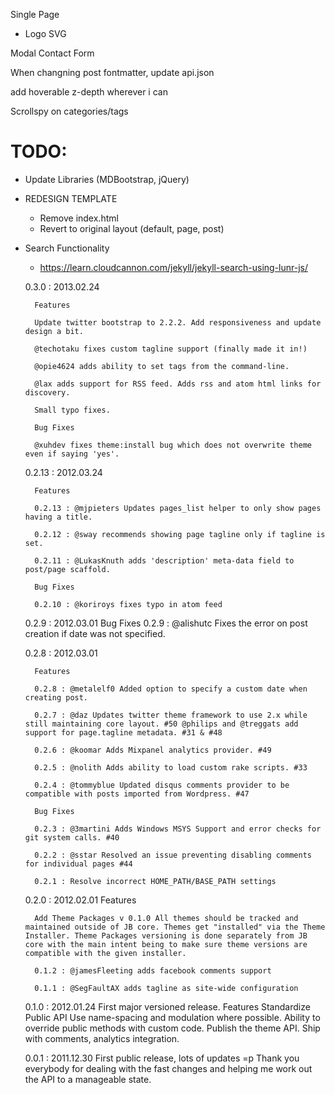Single Page

- Logo SVG


Modal Contact Form



When changning post fontmatter, update api.json


add hoverable z-depth wherever i can

Scrollspy on categories/tags

# TODO: 
- Update Libraries (MDBootstrap, jQuery)
- REDESIGN TEMPLATE
    - Remove index.html
    - Revert to original layout (default, page, post)
    
- Search Functionality
    - https://learn.cloudcannon.com/jekyll/jekyll-search-using-lunr-js/
    
    
    
    
    
    0.3.0 : 2013.02.24

        Features

        Update twitter bootstrap to 2.2.2. Add responsiveness and update design a bit.

        @techotaku fixes custom tagline support (finally made it in!)

        @opie4624 adds ability to set tags from the command-line.

        @lax adds support for RSS feed. Adds rss and atom html links for discovery.

        Small typo fixes.

        Bug Fixes

        @xuhdev fixes theme:install bug which does not overwrite theme even if saying 'yes'.

    0.2.13 : 2012.03.24

        Features

        0.2.13 : @mjpieters Updates pages_list helper to only show pages having a title.

        0.2.12 : @sway recommends showing page tagline only if tagline is set.

        0.2.11 : @LukasKnuth adds 'description' meta-data field to post/page scaffold.

        Bug Fixes

        0.2.10 : @koriroys fixes typo in atom feed

    0.2.9 : 2012.03.01
        Bug Fixes
        0.2.9 : @alishutc Fixes the error on post creation if date was not specified.

    0.2.8 : 2012.03.01

        Features

        0.2.8 : @metalelf0 Added option to specify a custom date when creating post.

        0.2.7 : @daz Updates twitter theme framework to use 2.x while still maintaining core layout. #50 @philips and @treggats add support for page.tagline metadata. #31 & #48

        0.2.6 : @koomar Adds Mixpanel analytics provider. #49

        0.2.5 : @nolith Adds ability to load custom rake scripts. #33

        0.2.4 : @tommyblue Updated disqus comments provider to be compatible with posts imported from Wordpress. #47

        Bug Fixes

        0.2.3 : @3martini Adds Windows MSYS Support and error checks for git system calls. #40

        0.2.2 : @sstar Resolved an issue preventing disabling comments for individual pages #44

        0.2.1 : Resolve incorrect HOME_PATH/BASE_PATH settings

    0.2.0 : 2012.02.01
    Features

        Add Theme Packages v 0.1.0 All themes should be tracked and maintained outside of JB core. Themes get "installed" via the Theme Installer. Theme Packages versioning is done separately from JB core with the main intent being to make sure theme versions are compatible with the given installer.

        0.1.2 : @jamesFleeting adds facebook comments support

        0.1.1 : @SegFaultAX adds tagline as site-wide configuration

    0.1.0 : 2012.01.24
    First major versioned release.
    Features
        Standardize Public API
        Use name-spacing and modulation where possible.
        Ability to override public methods with custom code.
        Publish the theme API.
        Ship with comments, analytics integration.

    0.0.1 : 2011.12.30
    First public release, lots of updates =p Thank you everybody for dealing with the fast changes and helping me work out the API to a manageable state.
